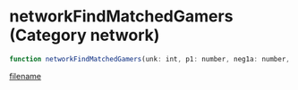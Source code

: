 # networkFindMatchedGamers (Category network)

```js
function networkFindMatchedGamers(unk: int, p1: number, neg1a: number, neg1b: number): boolean
```

[filename](networkFindMatchedGamers_m.md ':include')